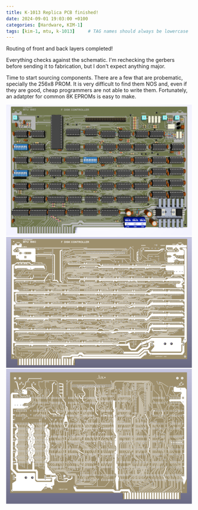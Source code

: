 ```yaml
---
title: K-1013 Replica PCB finished!
date: 2024-09-01 19:03:00 +0100
categories: [Hardware, KIM-1]
tags: [kim-1, mtu, k-1013]     # TAG names should always be lowercase
---
```

Routing of front and back layers completed!

Everything checks against the schematic. I'm rechecking the gerbers before sending it to fabrication, but I don't expect anything major.

Time to start sourcing components. There are a few that are probematic, specially the 256x8 PROM. It is very difficult to find them NOS and, even if they are good, cheap programmers are not able to write them. Fortunately, an adatpter for common 8K EPROMs is easy to make.

![img-description](/assets/img/posts/2024-09-01-K-1013-Replica-PCB-finished/k-1013-floppy-controller-replica-components.png)
![img-description](/assets/img/posts/2024-09-01-K-1013-Replica-PCB-finished/k-1013-floppy-controller-replica-front.png)
![img-description](/assets/img/posts/2024-09-01-K-1013-Replica-PCB-finished/k-1013-floppy-controller-replica-back.png)
